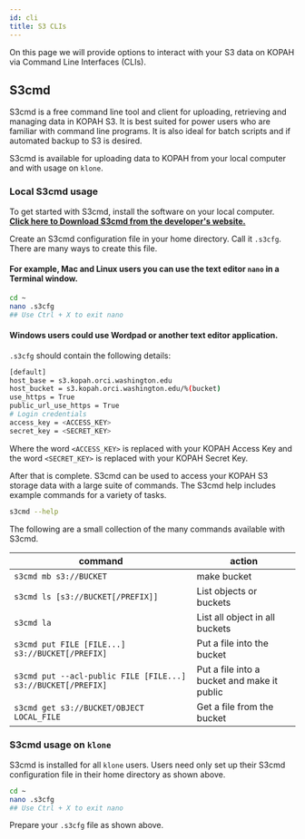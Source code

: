 ```yaml
---
id: cli
title: S3 CLIs
---
```


On this page we will provide options to interact with your S3 data on KOPAH via Command Line Interfaces (CLIs).

## S3cmd

S3cmd is a free command line tool and client for uploading, retrieving and managing data in KOPAH S3. It is best suited for power users who are familiar with command line programs. It is also ideal for batch scripts and if automated backup to S3 is desired.

S3cmd is available for uploading data to KOPAH from your local computer and with usage on `klone`.

### Local S3cmd usage

To get started with S3cmd, install the software on your local computer. [**Click here to Download S3cmd from the developer's website.**](https://s3tools.org/s3cmd)

Create an S3cmd configuration file in your home directory. Call it `.s3cfg`. There are many ways to create this file. 

#### For example, Mac and Linux users you can use the text editor `nano` in a Terminal window.

```bash
cd ~
nano .s3cfg
## Use Ctrl + X to exit nano
```

#### Windows users could use Wordpad or another text editor application. 

`.s3cfg` should contain the following details: 

```bash title=".s3cfg"
[default]
host_base = s3.kopah.orci.washington.edu
host_bucket = s3.kopah.orci.washington.edu/%(bucket)
use_https = True
public_url_use_https = True
# Login credentials
access_key = <ACCESS_KEY>
secret_key = <SECRET_KEY>
```

Where the word `<ACCESS_KEY>` is replaced with your KOPAH Access Key and the word `<SECRET_KEY>` is replaced with your KOPAH Secret Key. 

After that is complete. S3cmd can be used to access your KOPAH S3 storage data with a large suite of commands. The S3cmd help includes example commands for a variety of tasks.

```bash 
s3cmd --help
```

The following are a small collection of the many commands available with S3cmd. 

| command | action|
|---------|-------|
|`s3cmd mb s3://BUCKET`|make bucket|
|`s3cmd ls [s3://BUCKET[/PREFIX]]`|List objects or buckets|
|`s3cmd la`|List all object in all buckets|
|`s3cmd put FILE [FILE...] s3://BUCKET[/PREFIX]`|Put a file into the bucket|
|`s3cmd put --acl-public FILE [FILE...] s3://BUCKET[/PREFIX]`|Put a file into a bucket and make it public|
|`s3cmd get s3://BUCKET/OBJECT LOCAL_FILE`|Get a file from the bucket|

### S3cmd usage on `klone`

S3cmd is installed for all `klone` users. Users need only set up their S3cmd configuration file in their home directory as shown above. 

```bash
cd ~
nano .s3cfg
## Use Ctrl + X to exit nano
```
Prepare your `.s3cfg` file as shown above. 

